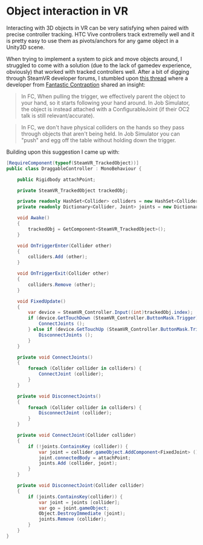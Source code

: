 # Object interaction in VR

Interacting with 3D objects in VR can be very satisfying when paired with precise controller tracking. HTC Vive controllers track extremelly well and it is pretty easy to use them as pivots/anchors for any game object in a Unity3D scene.

When trying to implement a system to pick and move objects around, I struggled to come with a solution (due to the lack of gamedev experience, obviously) that worked with tracked controllers well. After a bit of digging through SteamVR developer forums, I stumbled upon [this thread](https://steamcommunity.com/app/358720/discussions/0/485622866452722018/) where a developer from [Fantastic Contraption](http://fantasticcontraption.com/) shared an insight:

> In FC, When pulling the trigger, we effectively parent the object to your hand, so it starts following your hand around. In Job Simulator, the object is instead attached with a ConfigurableJoint (if their OC2 talk is still relevant/accurate).

> In FC, we don't have physical colliders on the hands so they pass through objects that aren't being held. In Job Simulator you can "push" and egg off the table without holding down the trigger.

Building upon this suggestion I came up with:

```c#
[RequireComponent(typeof(SteamVR_TrackedObject))]
public class DraggableController : MonoBehaviour {

    public Rigidbody attachPoint;

    private SteamVR_TrackedObject trackedObj;

    private readonly HashSet<Collider> colliders = new HashSet<Collider> ();
    private readonly Dictionary<Collider, Joint> joints = new Dictionary<Collider, Joint> ();

    void Awake()
    {
        trackedObj = GetComponent<SteamVR_TrackedObject>();
    }

    void OnTriggerEnter(Collider other)
    {
        colliders.Add (other);
    }

    void OnTriggerExit(Collider other)
    {
        colliders.Remove (other);
    }

    void FixedUpdate()
    {
        var device = SteamVR_Controller.Input((int)trackedObj.index);
        if (device.GetTouchDown (SteamVR_Controller.ButtonMask.Trigger)) {
            ConnectJoints ();
        } else if (device.GetTouchUp (SteamVR_Controller.ButtonMask.Trigger)) {
            DisconnectJoints ();
        }
    }

    private void ConnectJoints()
    {
        foreach (Collider collider in colliders) {
            ConnectJoint (collider);
        }
    }

    private void DisconnectJoints()
    {
        foreach (Collider collider in colliders) {
            DisconnectJoint (collider);
        }
    }

    private void ConnectJoint(Collider collider)
    {
        if (!joints.ContainsKey (collider)) {
            var joint = collider.gameObject.AddComponent<FixedJoint> ();
            joint.connectedBody = attachPoint;
            joints.Add (collider, joint);
        }
    }

    private void DisconnectJoint(Collider collider)
    {
        if (joints.ContainsKey(collider)) {
            var joint = joints [collider];
            var go = joint.gameObject;
            Object.DestroyImmediate (joint);
            joints.Remove (collider);
        }
    }
}
```